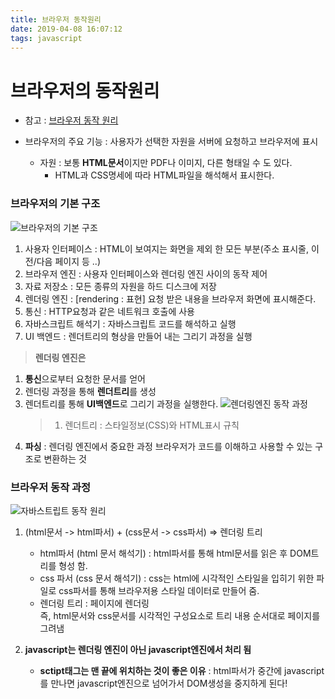 ```yaml
---
title: 브라우저 동작원리
date: 2019-04-08 16:07:12
tags: javascript
---
```


# 브라우저의 동작원리

- 참고 : [브라우저 동작 원리](http://d2.naver.com/helloworld/59361)

- 브라우저의 주요 기능 : 사용자가 선택한 자원을 서버에 요청하고 브라우저에 표시
  - 자원 : 보통 **HTML문서**이지만 PDF나 이미지, 다른 형태일 수 도 있다.
    - HTML과 CSS명세에 따라 HTML파일을 해석해서 표시한다.

### 브라우저의 기본 구조

![브라우저의 기본 구조](https://d2.naver.com/content/images/2015/06/helloworld-59361-1.png)

1. 사용자 인터페이스 : HTML이 보여지는 화면을 제외 한 모든 부분(주소 표시줄, 이전/다음 페이지 등 ..)
2. 브라우저 엔진 : 사용자 인터페이스와 렌더링 엔진 사이의 동작 제어
3. 자료 저장소 : 모든 종류의 자원을 하드 디스크에 저장
4. 렌더링 엔진 : [rendering : 표현] 요청 받은 내용을 브라우저 화면에 표시해준다.
5. 통신 : HTTP요청과 같은 네트워크 호출에 사용
6. 자바스크립트 해석기 : 자바스크립트 코드를 해석하고 실행
7. UI 백엔드 : 렌더트리의 형상을 만들어 내는 그리기 과정을 실행

> **렌더링 엔진은**

1. **통신**으로부터 요청한 문서를 얻어
2. 렌더링 과정을 통해 **렌더트리**를 생성
3. 렌더트리를 통해 **UI백엔드**로 그리기 과정을 실행한다.
   ![렌더링엔진 동작 과정](https://d2.naver.com/content/images/2015/06/helloworld-59361-2.png)
   > 1. 렌더트리 : 스타일정보(CSS)와 HTML표시 규칙
4. **파싱** : 렌더링 엔진에서 중요한 과정
   브라우저가 코드를 이해하고 사용할 수 있는 구조로 변환하는 것

### **브라우저 동작 과정**

![자바스트립트 동작 원리](https://d2.naver.com/content/images/2015/06/helloworld-59361-3.png)

1. (html문서 -> html파서) + (css문서 -> css파서) => 렌더링 트리

   - html파서 (html 문서 해석기) :
     html파서를 통해 html문서를 읽은 후 DOM트리를 형성 함.
   - css 파서 (css 문서 해석기) :
     css는 html에 시각적인 스타일을 입히기 위한 파일로 css파서를 통해 브라우저용 스타일 데이터로 만들어 줌.
   - 렌더링 트리 : 페이지에 렌더링  
      즉, html문서와 css문서를 시각적인 구성요소로 트리 내용 순서대로 페이지를 그려냄

2. **javascript는 렌더링 엔진이 아닌 javascript엔진에서 처리 됨**
   - **sctipt태그는 맨 끝에 위치하는 것이 좋은 이유** : html파서가 중간에 javascript를 만나면 javascript엔진으로 넘어가서 DOM생성을 중지하게 된다!

